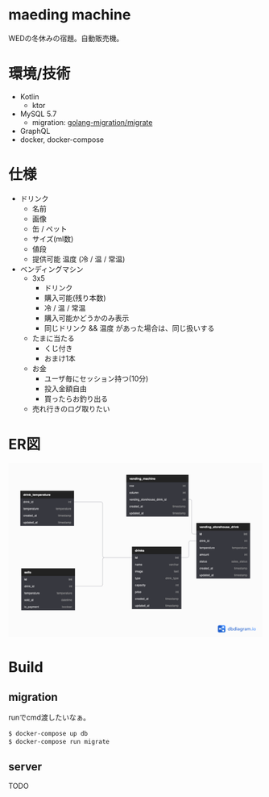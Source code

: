 # maeding machine

WEDの冬休みの宿題。自動販売機。

# 環境/技術

- Kotlin
	- ktor
- MySQL 5.7
	- migration: [golang-migration/migrate](https://github.com/golang-migrate/migrate)
- GraphQL
- docker, docker-compose

# 仕様

- ドリンク
	- 名前
	- 画像
	- 缶 / ペット
	- サイズ(ml数)
	- 値段
	- 提供可能 温度  (冷 / 温 / 常温)
- ベンディングマシン
	- 3x5
		- ドリンク
		- 購入可能(残り本数)
		- 冷 / 温 / 常温
		- 購入可能かどうかのみ表示
		- 同じドリンク && 温度 があった場合は、同じ扱いする
	- たまに当たる
		- くじ付き
		- おまけ1本
	- お金
		- ユーザ毎にセッション持つ(10分)
		- 投入金額自由
		- 買ったらお釣り出る
	- 売れ行きのログ取りたい

# ER図

![ER図](images/maeding_machine.png)

# Build

## migration

runでcmd渡したいなぁ。

```
$ docker-compose up db
$ docker-compose run migrate
```

## server


TODO